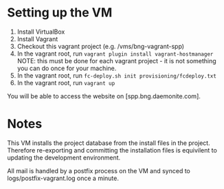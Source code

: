 # Setting up the VM

1. Install VirtualBox
2. Install Vagrant
3. Checkout this vagrant project (e.g. /vms/bng-vagrant-spp)
4. In the vagrant root, run `vagrant plugin install vagrant-hostmanager`
   NOTE: this must be done for each vagrant project - it is not something
   you can do once for your machine.
5. In the vagrant root, run `fc-deploy.sh init provisioning/fcdeploy.txt`
6. In the vagrant root, run `vagrant up`

You will be able to access the website on [spp.bng.daemonite.com].

# Notes

This VM installs the project database from the install files in the project.
Therefore re-exporting and committing the installation files is equivilent to
updating the development environment.

All mail is handled by a postfix process on the VM and synced to 
logs/postfix-vagrant.log once a minute.